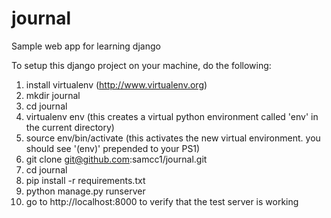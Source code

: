 journal
=======

Sample web app for learning django


To setup this django project on your machine, do the following:

1. install virtualenv (http://www.virtualenv.org)
2. mkdir journal
3. cd journal
4. virtualenv env (this creates a virtual python environment called 'env' in the current directory)
5. source env/bin/activate (this activates the new virtual environment.  you should see '(env)' prepended to your PS1)
6. git clone git@github.com:samcc1/journal.git
7. cd journal
8. pip install -r requirements.txt
9. python manage.py runserver
10. go to http://localhost:8000 to verify that the test server is working

